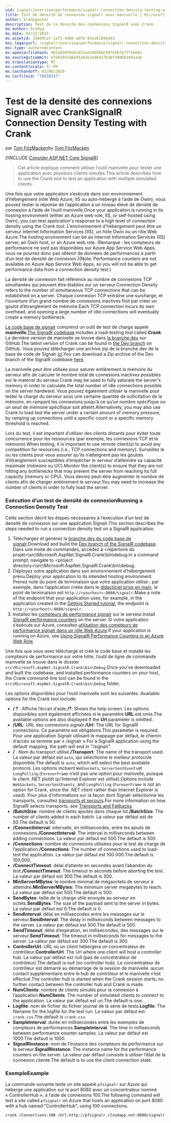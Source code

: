 ```yaml
---
uid: signalr/overview/performance/signalr-connection-density-testing-with-crank
title: Test de densité de connexion signalr avec manivelle | Microsoft Docs
author: bradygaster
description: Test de la densité des connexions SignalR avec Crank
ms.author: bradyg
ms.date: 02/22/2015
ms.assetid: 148d9ca7-1af1-44b6-a9fb-91e261b9b463
msc.legacyurl: /signalr/overview/performance/signalr-connection-density-testing-with-crank
msc.type: authoredcontent
ms.openlocfilehash: 901e039fbb81651ed18d560c99745b7e7f716e01
ms.sourcegitcommit: e7e91932a6e91a63e2e46417626f39d6b244a3ab
ms.translationtype: MT
ms.contentlocale: fr-FR
ms.lasthandoff: 03/06/2020
ms.locfileid: "78558337"
---
```

# <a name="signalr-connection-density-testing-with-crank"></a><span data-ttu-id="ad6ee-103">Test de la densité des connexions SignalR avec Crank</span><span class="sxs-lookup"><span data-stu-id="ad6ee-103">SignalR Connection Density Testing with Crank</span></span>

<span data-ttu-id="ad6ee-104">par [Tom FitzMacken](https://github.com/tfitzmac)</span><span class="sxs-lookup"><span data-stu-id="ad6ee-104">by [Tom FitzMacken](https://github.com/tfitzmac)</span></span>

[!INCLUDE [Consider ASP.NET Core SignalR](~/includes/signalr/signalr-version-disambiguation.md)]

> <span data-ttu-id="ad6ee-105">Cet article explique comment utiliser l’outil manivelle pour tester une application avec plusieurs clients simulés.</span><span class="sxs-lookup"><span data-stu-id="ad6ee-105">This article describes how to use the Crank tool to test an application with multiple simulated clients.</span></span>

<span data-ttu-id="ad6ee-106">Une fois que votre application s’exécute dans son environnement d’hébergement (rôle Web Azure, IIS ou auto-hébergé à l’aide de Owin), vous pouvez tester la réponse de l’application à un niveau élevé de densité de connexion à l’aide de l’outil manivelle.</span><span class="sxs-lookup"><span data-stu-id="ad6ee-106">Once your application is running in its hosting environment (either an Azure web role, IIS, or self-hosted using Owin), you can test application's response to a high level of connection density using the Crank tool.</span></span> <span data-ttu-id="ad6ee-107">L’environnement d’hébergement peut être un serveur Internet Information Services (IIS), un hôte Owin ou un rôle Web Azure.</span><span class="sxs-lookup"><span data-stu-id="ad6ee-107">The hosting environment can be an Internet Information Services (IIS) server, an Owin host, or an Azure web role.</span></span> <span data-ttu-id="ad6ee-108">(Remarque : les compteurs de performance ne sont pas disponibles sur Azure App Service Web Apps. vous ne pourrez donc pas obtenir de données de performances à partir d’un test de densité de connexion.)</span><span class="sxs-lookup"><span data-stu-id="ad6ee-108">(Note: Performance counters are not available on Azure App Service Web Apps, so you will not be able to get performance data from a connection density test.)</span></span>

<span data-ttu-id="ad6ee-109">La densité de connexion fait référence au nombre de connexions TCP simultanées qui peuvent être établies sur un serveur.</span><span class="sxs-lookup"><span data-stu-id="ad6ee-109">Connection Density refers to the number of simultaneous TCP connections that can be established on a server.</span></span> <span data-ttu-id="ad6ee-110">Chaque connexion TCP entraîne une surcharge, et l’ouverture d’un grand nombre de connexions inactives finit par créer un goulot d’étranglement de mémoire.</span><span class="sxs-lookup"><span data-stu-id="ad6ee-110">Each TCP connection incurs its own overhead, and opening a large number of idle connections will eventually create a memory bottleneck.</span></span>

<span data-ttu-id="ad6ee-111">[Le code base de signalr](https://github.com/signalr/signalr) comprend un outil de test de charge appelé **manivelle**.</span><span class="sxs-lookup"><span data-stu-id="ad6ee-111">[The SignalR codebase](https://github.com/signalr/signalr) includes a load-testing tool called **Crank**.</span></span> <span data-ttu-id="ad6ee-112">La dernière version de manivelle se trouve dans [la branche dev](https://github.com/SignalR/signalr/tree/dev) sur GitHub.</span><span class="sxs-lookup"><span data-stu-id="ad6ee-112">The latest version of Crank can be found in [the Dev branch](https://github.com/SignalR/signalr/tree/dev) on GitHub.</span></span> <span data-ttu-id="ad6ee-113">Vous pouvez télécharger une archive zip de la branche dev de la base de code de Signalr [ici](https://github.com/SignalR/SignalR/archive/dev.zip).</span><span class="sxs-lookup"><span data-stu-id="ad6ee-113">You can download a Zip archive of the Dev branch of the SignalR codebase [here](https://github.com/SignalR/SignalR/archive/dev.zip).</span></span>

<span data-ttu-id="ad6ee-114">La manivelle peut être utilisée pour saturer entièrement la mémoire du serveur afin de calculer le nombre total de connexions inactives possibles sur le matériel du serveur.</span><span class="sxs-lookup"><span data-stu-id="ad6ee-114">Crank may be used to fully saturate the server's memory in order to calculate the total number of idle connections possible on the server hardware.</span></span> <span data-ttu-id="ad6ee-115">Vous pouvez également utiliser la manivelle pour tester la charge du serveur sous une certaine quantité de sollicitation de la mémoire, en rampant les connexions jusqu’à ce qu’un nombre spécifique ou un seuil de mémoire spécifique soit atteint.</span><span class="sxs-lookup"><span data-stu-id="ad6ee-115">Alternatively, you may also use Crank to load test the server under a certain amount of memory pressure, by ramping up connections until a specific count or a specific memory threshold is reached.</span></span>

<span data-ttu-id="ad6ee-116">Lors du test, il est important d’utiliser des clients distants pour éviter toute concurrence pour les ressources (par exemple, les connexions TCP et la mémoire).</span><span class="sxs-lookup"><span data-stu-id="ad6ee-116">When testing, it is important to use remote client(s) to avoid any competition for resources (i.e., TCP connections and memory).</span></span> <span data-ttu-id="ad6ee-117">Surveillez le ou les clients pour vous assurer qu’ils n’atteignent pas les goulots d’étranglement susceptibles d’empêcher le serveur d’atteindre sa capacité maximale (mémoire ou UC).</span><span class="sxs-lookup"><span data-stu-id="ad6ee-117">Monitor the client(s) to ensure that they are not hitting any bottlenecks that may prevent the server from reaching its full capacity (memory or CPU).</span></span> <span data-ttu-id="ad6ee-118">Vous devrez peut-être augmenter le nombre de clients afin de charger entièrement le serveur.</span><span class="sxs-lookup"><span data-stu-id="ad6ee-118">You may need to increase the number of clients in order to fully load the server.</span></span>

### <a name="running-a-connection-density-test"></a><span data-ttu-id="ad6ee-119">Exécution d’un test de densité de connexion</span><span class="sxs-lookup"><span data-stu-id="ad6ee-119">Running a Connection Density Test</span></span>

<span data-ttu-id="ad6ee-120">Cette section décrit les étapes nécessaires à l’exécution d’un test de densité de connexion sur une application Signalr.</span><span class="sxs-lookup"><span data-stu-id="ad6ee-120">This section describes the steps needed to run a connection density test on a SignalR application.</span></span>

1. <span data-ttu-id="ad6ee-121">Téléchargez et générez la [branche dev du code base de signalr](https://github.com/SignalR/SignalR/archive/dev.zip).</span><span class="sxs-lookup"><span data-stu-id="ad6ee-121">Download and build the [Dev branch of the SignalR codebase](https://github.com/SignalR/SignalR/archive/dev.zip).</span></span> <span data-ttu-id="ad6ee-122">Dans une invite de commandes, accédez à &lt;répertoire du projet&gt;\src\Microsoft.AspNet.SignalR.Crank\bin\debug.</span><span class="sxs-lookup"><span data-stu-id="ad6ee-122">In a command prompt, navigate to &lt;project directory&gt;\src\Microsoft.AspNet.SignalR.Crank\bin\debug.</span></span>
2. <span data-ttu-id="ad6ee-123">Déployez votre application dans son environnement d’hébergement prévu.</span><span class="sxs-lookup"><span data-stu-id="ad6ee-123">Deploy your application to its intended hosting environment.</span></span> <span data-ttu-id="ad6ee-124">Prenez note du point de terminaison que votre application utilise ; par exemple, dans l’application créée dans le [didacticiel prise en main](../getting-started/tutorial-getting-started-with-signalr.md), le point de terminaison est `http://<yourhost>:8080/signalr`.</span><span class="sxs-lookup"><span data-stu-id="ad6ee-124">Make a note of the endpoint that your application uses; for example, in the application created in the [Getting Started tutorial](../getting-started/tutorial-getting-started-with-signalr.md), the endpoint is `http://<yourhost>:8080/signalr`.</span></span>
3. <span data-ttu-id="ad6ee-125">Installez les [compteurs de performance signalr](signalr-performance.md#perfcounters) sur le serveur.</span><span class="sxs-lookup"><span data-stu-id="ad6ee-125">Install [SignalR performance counters](signalr-performance.md#perfcounters) on the server.</span></span> <span data-ttu-id="ad6ee-126">Si votre application s’exécute sur Azure, consultez [utilisation des compteurs de performance signalr dans un rôle Web Azure](using-signalr-performance-counters-in-an-azure-web-role.md).</span><span class="sxs-lookup"><span data-stu-id="ad6ee-126">If your application is running on Azure, see [Using SignalR Performance Counters in an Azure Web Role](using-signalr-performance-counters-in-an-azure-web-role.md).</span></span>

<span data-ttu-id="ad6ee-127">Une fois que vous avez téléchargé et créé le code base et installé les compteurs de performance sur votre hôte, l’outil de ligne de commande manivelle se trouve dans le dossier `src\Microsoft.AspNet.SignalR.Crank\bin\Debug`.</span><span class="sxs-lookup"><span data-stu-id="ad6ee-127">Once you've downloaded and built the codebase, and installed performance counters on your host, the Crank command-line tool can be found in the `src\Microsoft.AspNet.SignalR.Crank\bin\Debug` folder.</span></span>

<span data-ttu-id="ad6ee-128">Les options disponibles pour l’outil manivelle sont les suivantes :</span><span class="sxs-lookup"><span data-stu-id="ad6ee-128">Available options for the Crank tool include:</span></span>

- <span data-ttu-id="ad6ee-129">**/ ?** : Affiche l’écran d’aide.</span><span class="sxs-lookup"><span data-stu-id="ad6ee-129">**/?**: Shows the help screen.</span></span> <span data-ttu-id="ad6ee-130">Les options disponibles sont également affichées si le paramètre **URL** est omis.</span><span class="sxs-lookup"><span data-stu-id="ad6ee-130">The available options are also displayed if the **Url** parameter is omitted.</span></span>
- <span data-ttu-id="ad6ee-131">**/URL**: URL des connexions signalr.</span><span class="sxs-lookup"><span data-stu-id="ad6ee-131">**/Url**: The URL for SignalR connections.</span></span> <span data-ttu-id="ad6ee-132">Ce paramètre est obligatoire.</span><span class="sxs-lookup"><span data-stu-id="ad6ee-132">This parameter is required.</span></span> <span data-ttu-id="ad6ee-133">Pour une application Signalr utilisant le mappage par défaut, le chemin d’accès se termine par « /signalr ».</span><span class="sxs-lookup"><span data-stu-id="ad6ee-133">For a SignalR application using the default mapping, the path will end in "/signalr".</span></span>
- <span data-ttu-id="ad6ee-134">**/** : Nom du transport utilisé.</span><span class="sxs-lookup"><span data-stu-id="ad6ee-134">**/Transport**: The name of the transport used.</span></span> <span data-ttu-id="ad6ee-135">La valeur par défaut est `auto`, qui sélectionne le meilleur protocole disponible.</span><span class="sxs-lookup"><span data-stu-id="ad6ee-135">The default is `auto`, which will select the best available protocol.</span></span> <span data-ttu-id="ad6ee-136">Les options incluent `WebSockets`, `ServerSentEvents`et `LongPolling` (`ForeverFrame` n’est pas une option pour manivelle, puisque le client .NET plutôt qu’Internet Explorer est utilisé).</span><span class="sxs-lookup"><span data-stu-id="ad6ee-136">Options include `WebSockets`, `ServerSentEvents`, and `LongPolling` (`ForeverFrame` is not an option for Crank, since the .NET client rather than Internet Explorer is used).</span></span> <span data-ttu-id="ad6ee-137">Pour plus d’informations sur la façon dont Signalr sélectionne les transports, consultez [transports et secours](../getting-started/introduction-to-signalr.md#transports).</span><span class="sxs-lookup"><span data-stu-id="ad6ee-137">For more information on how SignalR selects transports, see [Transports and Fallbacks](../getting-started/introduction-to-signalr.md#transports).</span></span>
- <span data-ttu-id="ad6ee-138">**/BatchSize**: nombre de clients ajoutés dans chaque lot.</span><span class="sxs-lookup"><span data-stu-id="ad6ee-138">**/BatchSize**: The number of clients added in each batch.</span></span> <span data-ttu-id="ad6ee-139">La valeur par défaut est de 50.</span><span class="sxs-lookup"><span data-stu-id="ad6ee-139">The default is 50.</span></span>
- <span data-ttu-id="ad6ee-140">**/ConnectInterval**: intervalle, en millisecondes, entre les ajouts de connexions.</span><span class="sxs-lookup"><span data-stu-id="ad6ee-140">**/ConnectInterval**: The interval in milliseconds between adding connections.</span></span> <span data-ttu-id="ad6ee-141">La valeur par défaut est 500.</span><span class="sxs-lookup"><span data-stu-id="ad6ee-141">The default is 500.</span></span>
- <span data-ttu-id="ad6ee-142">**/Connections**: nombre de connexions utilisées pour le test de charge de l’application.</span><span class="sxs-lookup"><span data-stu-id="ad6ee-142">**/Connections**: The number of connections used to load-test the application.</span></span> <span data-ttu-id="ad6ee-143">La valeur par défaut est 100 000.</span><span class="sxs-lookup"><span data-stu-id="ad6ee-143">The default is 100,000.</span></span>
- <span data-ttu-id="ad6ee-144">**/ConnectTimeout**: délai d’attente en secondes avant l’abandon du test.</span><span class="sxs-lookup"><span data-stu-id="ad6ee-144">**/ConnectTimeout**: The timeout in seconds before aborting the test.</span></span> <span data-ttu-id="ad6ee-145">La valeur par défaut est 300.</span><span class="sxs-lookup"><span data-stu-id="ad6ee-145">The default is 300.</span></span>
- <span data-ttu-id="ad6ee-146">**MinServerMBytes**: le nombre minimal de mégaoctets de serveur à atteindre.</span><span class="sxs-lookup"><span data-stu-id="ad6ee-146">**MinServerMBytes**: The minimum server megabytes to reach.</span></span> <span data-ttu-id="ad6ee-147">La valeur par défaut est 500.</span><span class="sxs-lookup"><span data-stu-id="ad6ee-147">The default is 500.</span></span>
- <span data-ttu-id="ad6ee-148">**SendBytes**: taille de la charge utile envoyée au serveur en octets.</span><span class="sxs-lookup"><span data-stu-id="ad6ee-148">**SendBytes**: The size of the payload sent to the server in bytes.</span></span> <span data-ttu-id="ad6ee-149">La valeur par défaut est 0.</span><span class="sxs-lookup"><span data-stu-id="ad6ee-149">The default is 0.</span></span>
- <span data-ttu-id="ad6ee-150">**SendInterval**: délai en millisecondes entre les messages sur le serveur.</span><span class="sxs-lookup"><span data-stu-id="ad6ee-150">**SendInterval**: The delay in milliseconds between messages to the server.</span></span> <span data-ttu-id="ad6ee-151">La valeur par défaut est 500.</span><span class="sxs-lookup"><span data-stu-id="ad6ee-151">The default is 500.</span></span>
- <span data-ttu-id="ad6ee-152">**SendTimeout**: délai d’expiration, en millisecondes, des messages sur le serveur.</span><span class="sxs-lookup"><span data-stu-id="ad6ee-152">**SendTimeout**: The timeout in milliseconds for messages to the server.</span></span> <span data-ttu-id="ad6ee-153">La valeur par défaut est 300.</span><span class="sxs-lookup"><span data-stu-id="ad6ee-153">The default is 300.</span></span>
- <span data-ttu-id="ad6ee-154">**ControllerUrl**: URL où un client hébergera un concentrateur de contrôleur.</span><span class="sxs-lookup"><span data-stu-id="ad6ee-154">**ControllerUrl**: The Url where one client will host a controller hub.</span></span> <span data-ttu-id="ad6ee-155">La valeur par défaut est null (pas de concentrateur de contrôleur).</span><span class="sxs-lookup"><span data-stu-id="ad6ee-155">The default is null (no controller hub).</span></span> <span data-ttu-id="ad6ee-156">Le concentrateur de contrôleur est démarré au démarrage de la session de manivelle. aucun contact supplémentaire entre le hub de contrôleur et le manivelle n’est effectué.</span><span class="sxs-lookup"><span data-stu-id="ad6ee-156">The controller hub is started when the Crank session starts; no further contact between the controller hub and Crank is made.</span></span>
- <span data-ttu-id="ad6ee-157">**NumClients**: nombre de clients simulés pour la connexion à l’application.</span><span class="sxs-lookup"><span data-stu-id="ad6ee-157">**NumClients**: The number of simulated clients to connect to the application.</span></span> <span data-ttu-id="ad6ee-158">La valeur par défaut est un.</span><span class="sxs-lookup"><span data-stu-id="ad6ee-158">The default is one.</span></span>
- <span data-ttu-id="ad6ee-159">**Logfile**: nom de fichier du fichier journal de la série de tests.</span><span class="sxs-lookup"><span data-stu-id="ad6ee-159">**Logfile**: The filename for the logfile for the test run.</span></span> <span data-ttu-id="ad6ee-160">La valeur par défaut est `crank.csv`.</span><span class="sxs-lookup"><span data-stu-id="ad6ee-160">The default is `crank.csv`.</span></span>
- <span data-ttu-id="ad6ee-161">**SampleInterval**: durée en millisecondes entre les exemples de compteurs de performances.</span><span class="sxs-lookup"><span data-stu-id="ad6ee-161">**SampleInterval**: The time in milliseconds between performance counter samples.</span></span> <span data-ttu-id="ad6ee-162">La valeur par défaut est 1000.</span><span class="sxs-lookup"><span data-stu-id="ad6ee-162">The default is 1000.</span></span>
- <span data-ttu-id="ad6ee-163">**SignalRInstance**: nom de l’instance des compteurs de performance sur le serveur.</span><span class="sxs-lookup"><span data-stu-id="ad6ee-163">**SignalRInstance**: The instance name for the performance counters on the server.</span></span> <span data-ttu-id="ad6ee-164">La valeur par défaut consiste à utiliser l’état de la connexion cliente.</span><span class="sxs-lookup"><span data-stu-id="ad6ee-164">The default is to use the client connection state.</span></span>

### <a name="example"></a><span data-ttu-id="ad6ee-165">Exemple</span><span class="sxs-lookup"><span data-stu-id="ad6ee-165">Example</span></span>

<span data-ttu-id="ad6ee-166">La commande suivante teste un site appelé `pfsignalr` sur Azure qui héberge une application sur le port 8080 avec un concentrateur nommé « ControllerHub », à l’aide de connexions 100.</span><span class="sxs-lookup"><span data-stu-id="ad6ee-166">The following command will test a site called `pfsignalr` on Azure that hosts an application on port 8080 with a hub named "ControllerHub", using 100 connections.</span></span>

`crank /Connections:100 /Url:http://pfsignalr.cloudapp.net:8080/signalr`
